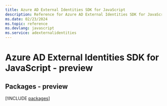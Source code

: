 ```yaml
---
title: Azure AD External Identities SDK for JavaScript
description: Reference for Azure AD External Identities SDK for JavaScript
ms.date: 02/23/2024
ms.topic: reference
ms.devlang: javascript
ms.service: adexternalidentities
---
```

# Azure AD External Identities SDK for JavaScript - preview
## Packages - preview
[!INCLUDE [packages](ad-external-identities-index.md)]